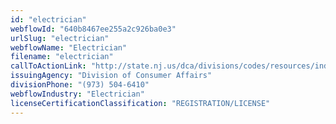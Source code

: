 ```yaml
---
id: "electrician"
webflowId: "640b8467ee255a2c926ba0e3"
urlSlug: "electrician"
webflowName: "Electrician"
filename: "electrician"
callToActionLink: "http://state.nj.us/dca/divisions/codes/resources/index.html"
issuingAgency: "Division of Consumer Affairs"
divisionPhone: "(973) 504-6410"
webflowIndustry: "Electrician"
licenseCertificationClassification: "REGISTRATION/LICENSE"
---
```


